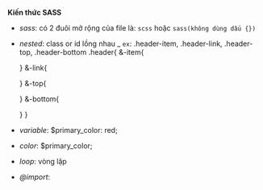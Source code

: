 **Kiến thức SASS**

-   _sass_: có 2 đuôi mở rộng của file là: `scss` hoặc `sass(không dùng dấu {})`
-   _nested_: class or id lồng nhau
    \_ `ex`: .header-item, .header-link, .header-top, .header-bottom
    .header{
    &-item{

    }
    &-link{

    }
    &-top{

    }
    &-bottom{

    }
    }

-   _variable_: $primary_color: red;
-   _color_: $primary_color;
-   _loop_: vòng lặp
-   _@import_:
